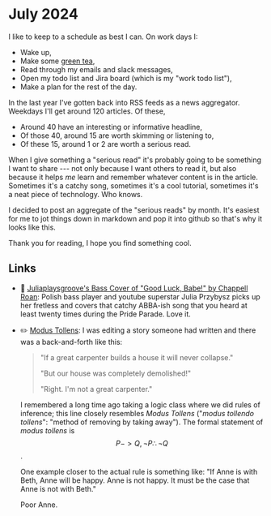 # July 2024

I like to keep to a schedule as best I can.  On work days I:

- Wake up,
- Make some [green tea](https://www.adagio.com/green/dragon_pearl.html),
- Read through my emails and slack messages,
- Open my todo list and Jira board (which is my "work todo list"),
- Make a plan for the rest of the day.

In the last year I've gotten back into RSS feeds as a news aggregator.  Weekdays I'll get around 120 articles.  Of these,

- Around 40 have an interesting or informative headline,
- Of those 40, around 15 are worth skimming or listening to,
- Of these 15, around 1 or 2 are worth a serious read.

When I give something a "serious read" it's probably going to be something I want to share --- not only because I want others to read it, but also because it helps _me_ learn and remember whatever content is in the article.  Sometimes it's a catchy song, sometimes it's a cool tutorial, sometimes it's a neat piece of technology.  Who knows.

I decided to post an aggregate of the "serious reads" by month.  It's easiest for me to jot things down in markdown and pop it into github so that's why it looks like this.

Thank you for reading, I hope you find something cool.

## Links

<!-- 
Music :: 🎸
Data :: 📊
General Software :: 💻
Papers :: 📝
Math :: ✏️
 -->

- 🎸 [Juliaplaysgroove's Bass Cover of "Good Luck, Babe!" by Chappell Roan](https://youtu.be/_LBMgiJQelA?si=fOLKG1r7a8l0_EHU): Polish bass player and youtube superstar Julia Przybysz picks up her fretless and covers that catchy ABBA-ish song that you heard at least twenty times during the Pride Parade.  Love it.

- ✏️ [Modus Tollens](https://en.wikipedia.org/wiki/Modus_tollens): I was editing a story someone had written and there was a back-and-forth like this:

    > "If a great carpenter builds a house it will never collapse."
    >
    > "But our house was completely demolished!"
    >
    > "Right.  I'm not a great carpenter."

    I remembered a long time ago taking a logic class where we did rules of inference; this line closely resembles _Modus Tollens_ ("_modus tollendo tollens_": "method of removing by taking away").  The formal statement of _modus tollens_ is $$P->Q,\neg P\therefore \neg Q$$.

    One example closer to the actual rule is something like: "If Anne is with Beth, Anne will be happy.  Anne is not happy.  It must be the case that Anne is not with Beth."

    Poor Anne.
